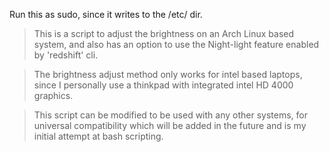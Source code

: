 Run this as sudo, since it writes to the /etc/ dir.
>This is a script to adjust the brightness on an Arch Linux based system, and also has an option to use the Night-light feature
enabled by 'redshift' cli. 

>The brightness adjust method only works for intel based laptops, since I personally use a thinkpad with integrated intel HD 4000 graphics.

>This script can be modified to be used with any other systems, for universal compatibility which will be added in the future and is
my initial attempt at bash scripting.
